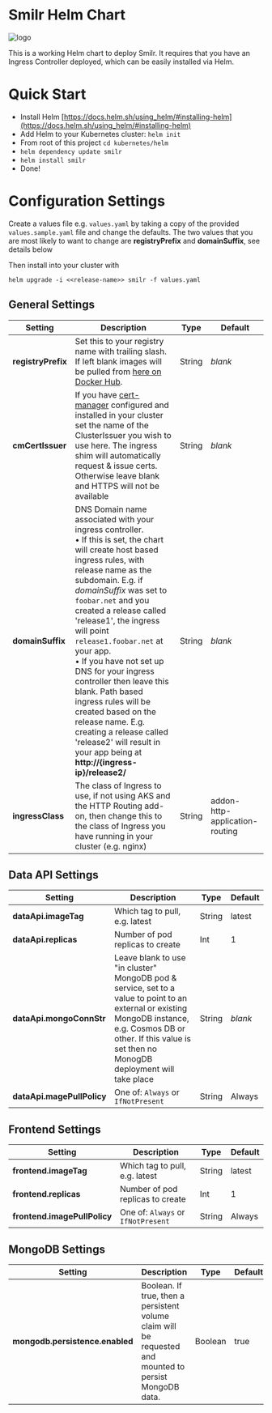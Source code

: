 # Smilr Helm Chart

![logo](https://datamountaineer.com/wp-content/uploads/2016/09/helm.png)

This is a working Helm chart to deploy Smilr. It requires that you have an Ingress Controller deployed, which can be easily installed via Helm.

# Quick Start

- Install Helm [https://docs.helm.sh/using_helm/#installing-helm](https://docs.helm.sh/using_helm/#installing-helm)
- Add Helm to your Kubernetes cluster: `helm init`
- From root of this project `cd kubernetes/helm`
- `helm dependency update smilr`
- `helm install smilr`
- Done!

# Configuration Settings

Create a values file e.g. `values.yaml` by taking a copy of the provided `values.sample.yaml` file and change the defaults. The two values that you are most likely to want to change are **registryPrefix** and **domainSuffix**, see details below

Then install into your cluster with
```
helm upgrade -i <<release-name>> smilr -f values.yaml
```

## General Settings

|  Setting  |  Description           | Type | Default |
| --------- | ---------------------- | ---- | ------- |
| **registryPrefix** | Set this to your registry name with trailing slash. If left blank images will be pulled from [here on Docker Hub](https://hub.docker.com/u/smilr/). | String | *blank* |
| **cmCertIssuer** | If you have [cert-manager](https://github.com/jetstack/cert-manager) configured and installed in your cluster set the name of the ClusterIssuer you wish to use here. The ingress shim will automatically request & issue certs. Otherwise leave blank and HTTPS will not be available | String | *blank* |
| **domainSuffix** | DNS Domain name associated with your ingress controller.<br/> &bull; If this is set, the chart will create host based ingress rules, with release name as the subdomain. E.g. if *domainSuffix* was set to `foobar.net` and you created a release called 'release1', the ingress will point `release1.foobar.net` at your app.<br/> &bull; If you have not set up DNS for your ingress controller then leave this blank. Path based ingress rules will be created based on the release name. E.g. creating a release called 'release2' will result in your app being at **http://{ingress-ip}/release2/** | String | *blank* |
| **ingressClass** | The class of Ingress to use, if not using AKS and the HTTP Routing add-on, then change this to the class of Ingress you have running in your cluster (e.g. nginx) | String | addon-http-application-routing |


## Data API Settings

|  Setting  |  Description           | Type | Default |
| --------- | ---------------------- | ---- | ------- |
|**dataApi.imageTag** | Which tag to pull, e.g. latest | String | latest |
|**dataApi.replicas** | Number of pod replicas to create | Int | 1 |
| **dataApi.mongoConnStr** | Leave blank to use "in cluster" MongoDB pod & service, set to a value to point to an external or existing MongoDB instance, e.g. Cosmos DB or other. If this value is set then no MonogDB deployment will take place | String | *blank* |
| **dataApi.magePullPolicy** | One of: `Always` or `IfNotPresent` | String | Always |

## Frontend Settings

|  Setting  |  Description           | Type | Default |
| --------- | ---------------------- | ---- | ------- |
| **frontend.imageTag** | Which tag to pull, e.g. latest | String | latest |
| **frontend.replicas** | Number of pod replicas to create | Int | 1 |
| **frontend.imagePullPolicy** | One of: `Always` or `IfNotPresent` | String | Always |

## MongoDB Settings

|  Setting  |  Description           | Type | Default |
| --------- | ---------------------- | ---- | ------- |
| **mongodb.persistence.enabled** | Boolean. If true, then a persistent volume claim will be requested and mounted to persist MongoDB data. | Boolean | true |